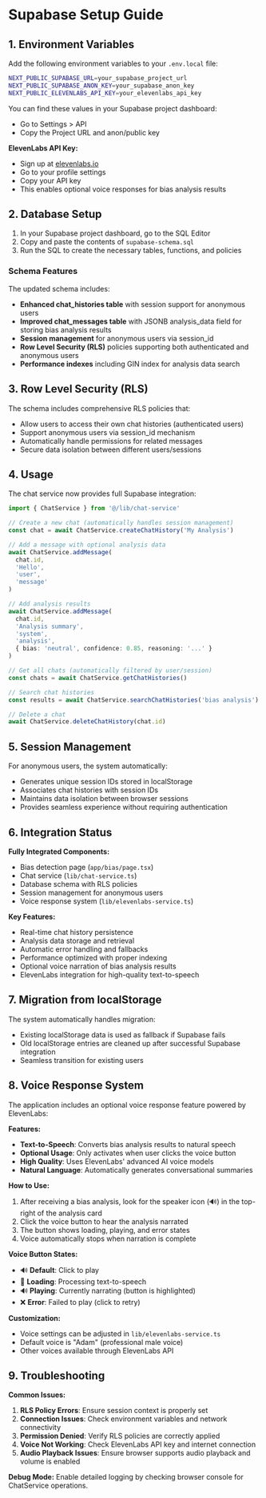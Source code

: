 # Supabase Setup Guide

## 1. Environment Variables

Add the following environment variables to your `.env.local` file:

```bash
NEXT_PUBLIC_SUPABASE_URL=your_supabase_project_url
NEXT_PUBLIC_SUPABASE_ANON_KEY=your_supabase_anon_key
NEXT_PUBLIC_ELEVENLABS_API_KEY=your_elevenlabs_api_key
```

You can find these values in your Supabase project dashboard:
- Go to Settings > API
- Copy the Project URL and anon/public key

**ElevenLabs API Key:**
- Sign up at [elevenlabs.io](https://elevenlabs.io)
- Go to your profile settings
- Copy your API key
- This enables optional voice responses for bias analysis results

## 2. Database Setup

1. In your Supabase project dashboard, go to the SQL Editor
2. Copy and paste the contents of `supabase-schema.sql` 
3. Run the SQL to create the necessary tables, functions, and policies

### Schema Features

The updated schema includes:
- **Enhanced chat_histories table** with session support for anonymous users
- **Improved chat_messages table** with JSONB analysis_data field for storing bias analysis results
- **Session management** for anonymous users via session_id
- **Row Level Security (RLS)** policies supporting both authenticated and anonymous users
- **Performance indexes** including GIN index for analysis data search

## 3. Row Level Security (RLS)

The schema includes comprehensive RLS policies that:
- Allow users to access their own chat histories (authenticated users)
- Support anonymous users via session_id mechanism
- Automatically handle permissions for related messages
- Secure data isolation between different users/sessions

## 4. Usage

The chat service now provides full Supabase integration:

```typescript
import { ChatService } from '@/lib/chat-service'

// Create a new chat (automatically handles session management)
const chat = await ChatService.createChatHistory('My Analysis')

// Add a message with optional analysis data
await ChatService.addMessage(
  chat.id, 
  'Hello', 
  'user',
  'message'
)

// Add analysis results
await ChatService.addMessage(
  chat.id,
  'Analysis summary',
  'system',
  'analysis',
  { bias: 'neutral', confidence: 0.85, reasoning: '...' }
)

// Get all chats (automatically filtered by user/session)
const chats = await ChatService.getChatHistories()

// Search chat histories
const results = await ChatService.searchChatHistories('bias analysis')

// Delete a chat
await ChatService.deleteChatHistory(chat.id)
```

## 5. Session Management

For anonymous users, the system automatically:
- Generates unique session IDs stored in localStorage
- Associates chat histories with session IDs
- Maintains data isolation between browser sessions
- Provides seamless experience without requiring authentication

## 6. Integration Status

**Fully Integrated Components:**
- Bias detection page (`app/bias/page.tsx`)
- Chat service (`lib/chat-service.ts`)
- Database schema with RLS policies
- Session management for anonymous users
- Voice response system (`lib/elevenlabs-service.ts`)

**Key Features:**
- Real-time chat history persistence
- Analysis data storage and retrieval
- Automatic error handling and fallbacks
- Performance optimized with proper indexing
- Optional voice narration of bias analysis results
- ElevenLabs integration for high-quality text-to-speech

## 7. Migration from localStorage

The system automatically handles migration:
- Existing localStorage data is used as fallback if Supabase fails
- Old localStorage entries are cleaned up after successful Supabase integration
- Seamless transition for existing users

## 8. Voice Response System

The application includes an optional voice response feature powered by ElevenLabs:

**Features:**
- **Text-to-Speech**: Converts bias analysis results to natural speech
- **Optional Usage**: Only activates when user clicks the voice button
- **High Quality**: Uses ElevenLabs' advanced AI voice models
- **Natural Language**: Automatically generates conversational summaries

**How to Use:**
1. After receiving a bias analysis, look for the speaker icon (🔊) in the top-right of the analysis card
2. Click the voice button to hear the analysis narrated
3. The button shows loading, playing, and error states
4. Voice automatically stops when narration is complete

**Voice Button States:**
- 🔊 **Default**: Click to play
- 🔄 **Loading**: Processing text-to-speech
- 🔊 **Playing**: Currently narrating (button is highlighted)
- ❌ **Error**: Failed to play (click to retry)

**Customization:**
- Voice settings can be adjusted in `lib/elevenlabs-service.ts`
- Default voice is "Adam" (professional male voice)
- Other voices available through ElevenLabs API

## 9. Troubleshooting

**Common Issues:**

1. **RLS Policy Errors**: Ensure session context is properly set
2. **Connection Issues**: Check environment variables and network connectivity
3. **Permission Denied**: Verify RLS policies are correctly applied
4. **Voice Not Working**: Check ElevenLabs API key and internet connection
5. **Audio Playback Issues**: Ensure browser supports audio playback and volume is enabled

**Debug Mode:**
Enable detailed logging by checking browser console for ChatService operations.
